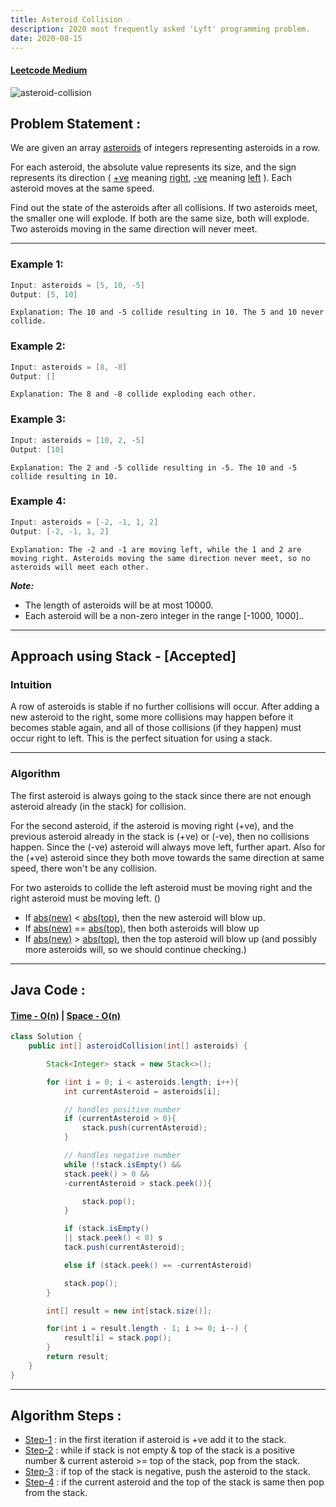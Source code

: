 ```yaml
---
title: Asteroid Collision ☄️
description: 2020 most frequently asked 'Lyft' programming problem.
date: 2020-08-15
---
```


#### <ins class="sub-medium">Leetcode Medium</ins>

![asteroid-collision](https://hips.hearstapps.com/pop.h-cdn.co/assets/15/45/1446833427-asteroid-index03.gif)

## Problem Statement :

We are given an array <ins class="sub-ins-2">asteroids</ins> of integers representing asteroids in a row.

For each asteroid, the absolute value represents its size, and the sign represents its direction ( <ins class="sub-ins-2">+ve</ins> meaning <ins class="sub-ins-2">right</ins>, <ins class="sub-ins-2">-ve</ins> meaning <ins class="sub-ins-2">left</ins> ). Each asteroid moves at the same speed.

Find out the state of the asteroids after all collisions. If two asteroids meet, the smaller one will explode. If both are the same size, both will explode. Two asteroids moving in the same direction will never meet.

---

### **Example 1:**

```java
Input: asteroids = [5, 10, -5]
Output: [5, 10]
```

`Explanation: The 10 and -5 collide resulting in 10. The 5 and 10 never collide.`

### **Example 2:**

```java
Input: asteroids = [8, -8]
Output: []
```

`Explanation: The 8 and -8 collide exploding each other.`

### **Example 3:**

```java
Input: asteroids = [10, 2, -5]
Output: [10]
```

`Explanation: The 2 and -5 collide resulting in -5. The 10 and -5 collide resulting in 10.`

### **Example 4:**

```java
Input: asteroids = [-2, -1, 1, 2]
Output: [-2, -1, 1, 2]
```

`Explanation: The -2 and -1 are moving left, while the 1 and 2 are moving right. Asteroids moving the same direction never meet, so no asteroids will meet each other.`

**_Note:_**

- The length of asteroids will be at most 10000.
- Each asteroid will be a non-zero integer in the range [-1000, 1000]..

---

## Approach using Stack - [Accepted]

### Intuition

A row of asteroids is stable if no further collisions will occur. After adding a new asteroid to the right, some more collisions may happen before it becomes stable again, and all of those collisions (if they happen) must occur right to left. This is the perfect situation for using a stack.

---

### Algorithm

The first asteroid is always going to the stack since there are not enough asteroid already (in the stack) for collision.

For the second asteroid, if the asteroid is moving right (+ve), and the previous asteroid already in the stack is (+ve) or (-ve), then no collisions happen. Since the (-ve) asteroid will always move left, further apart. Also for the (+ve) asteroid since they both move towards the same direction at same speed, there won't be any collision.

For two asteroids to collide the left asteroid must be moving right and the right asteroid must be moving left. ()

- If <ins class="sub-ins-2">abs(new)</ins> < <ins class="sub-ins-2">abs(top)</ins>, then the new asteroid will blow up.
- If <ins class="sub-ins-2">abs(new)</ins> == <ins class="sub-ins-2">abs(top)</ins>, then both asteroids will blow up
- If <ins class="sub-ins-2">abs(new)</ins> > <ins class="sub-ins-2">abs(top)</ins>, then the top asteroid will blow up (and possibly more asteroids will, so we should continue checking.)

---

## Java Code :

#### <ins class="sub-ins">Time - O(n)</ins> | <ins class="sub-ins">Space - O(n)</ins>

```java
class Solution {
    public int[] asteroidCollision(int[] asteroids) {

        Stack<Integer> stack = new Stack<>();

        for (int i = 0; i < asteroids.length; i++){
            int currentAsteroid = asteroids[i];

            // handles positive number
            if (currentAsteroid > 0){
                stack.push(currentAsteroid);
            }

            // handles negative number
            while (!stack.isEmpty() &&
            stack.peek() > 0 &&
            -currentAsteroid > stack.peek()){

                stack.pop();
            }

            if (stack.isEmpty()
            || stack.peek() < 0) s
            tack.push(currentAsteroid);

            else if (stack.peek() == -currentAsteroid)

            stack.pop();
        }

        int[] result = new int[stack.size()];

        for(int i = result.length - 1; i >= 0; i--) {
            result[i] = stack.pop();
        }
        return result;
    }
}
```

---

## Algorithm Steps :

- <ins class="sub-ins-2">Step-1</ins> : in the first iteration if asteroid is +ve add it to the stack.
- <ins class="sub-ins-2">Step-2</ins> : while if stack is not empty & top of the stack is a positive number & current asteroid >= top of the stack, pop from the stack.
- <ins class="sub-ins-2">Step-3</ins> : if top of the stack is negative, push the asteroid to the stack.
- <ins class="sub-ins-2">Step-4</ins> : if the current asteroid and the top of the stack is same then pop from the stack.

